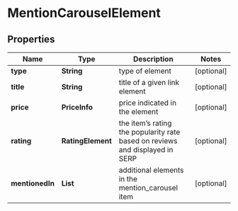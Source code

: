 # MentionCarouselElement


## Properties

| Name | Type | Description | Notes |
|------------ | ------------- | ------------- | -------------|
**type** | **String** | type of element |[optional]|
**title** | **String** | title of a given link element |[optional]|
**price** | **PriceInfo** | price indicated in the element |[optional]|
**rating** | **RatingElement** | the item’s rating <br>the popularity rate based on reviews and displayed in SERP |[optional]|
**mentionedIn** | **List<LinkElement>** | additional elements in the mention_carousel item |[optional]|